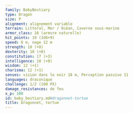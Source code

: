 ```yaml
---
family: BabyBestiary
type: Dragon
size: P
alignment: alignement variable
terrain: Littoral, Mer / Océan, Caverne sous-marine
armor_class: 16 (armure naturelle)
hit_points: 19 (3d6+9)
speed: 6 m, nage 12 m
strength: 10 (+0)
dexterity: 10 (+0)
constitution: 17 (+3)
intelligence: 10 (+0)
wisdom: 12 (+1)
charisma: 12 (+1)
senses: vision dans le noir 18 m, Perception passive 11
languages: draconique
challenge: 1/2 (100 PX)
damage_resistances: de feu
x_p: 100
id: baby_bestiary.md#dragonnet-tortue
title: Dragonnet, tortue
---
```


